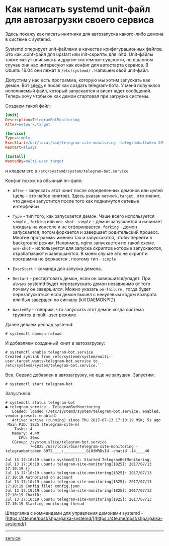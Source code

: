# Как написать systemd unit-файл для автозагрузки своего сервиса

Здесь покажу как писать инитники для автозапуска какого-либо демона в системе с systemd.

Systemd оперирует unit-файлами в качестве конфигурационных файлов. Это как .conf-файл для upstart или init-скрипты для initd. Unit-файлы также могут описывать и другие системные сущности, но в данном случае они нас интересуют как конфиг для автостарта сервиса. В Ubuntu 16.04 они лежат в `/etc/systemd/` . Напишем свой unit-файл.

Допустим у нас есть программа, которую мы хотим запускать как демон. Вот [здесь](https://4te.me/post/telegram-bot-golang/) я писал как создать telegram-бота. У меня получился исполняемый файл, который запускается и висит ждет сообщений. Теперь хочу чтобы он как демон стартовал при загрузке системы.

Создаем такой файл:

```INI
[Unit]
Description=TelegramBotMonitoring
After=network.target

[Service]
Type=simple
ExecStart=/usr/local/bin/telegram-site-monitoring -telegrambottoken 397______:___________WRDsIU -chatid -14____640
Restart=always

[Install]
WantedBy=multi-user.target

```

и кладем его в `/etc/systemd/system/telegram-bot.service` 

Конфиг похож на обычный ini-файл:

*    `After` \- запускать этот юнит после определенных демонов или целей (цель - это набор юнитов). Здесь указан `network.target` , это значит, что демон запустится после того как поднимутся сетевые интерфейсы.
    
*    `Type` \- тип того, как запускается демон. Чаще всего используется `simple` , `forking` или `one-shot` . `simple` \- демон запускается и начинает ожидать на консоле и не отфоркивается. `forking` \- демон запускается, потом форкается и завершает родительский процесс. Многие программы именно так и запускаются, чтобы перейти в background режим. Например, nginx запускается по такой схеме. `one-shot` \- используется для запуска скриптов которые запускаются, отрабатывают и завершаются. В моем случае это не скрипт и программа не форкается , поэтому тип - `simple` 
    
*    `ExecStart` \- команда для запуска демона.
    
*    `Restart` \- рестартовать демон, если он завершится/упадет. При `always` systemd будет перезапускать демон независимо от того почему он завершился. Можно указать `on-failure` , тогда будет перезапускаться если демон вышел с ненулевым кодом возврата или был завершен по сигналу (kill DAEMONPID)
    
*    `WantedBy` \- говорим, что запускать этот демон когда система грузится в multi-user режиме
    

Далее делаем релоад systemd:

```console
# systemctl daemon-reload

```

И добавляем созданный юнит в автозагрузку:

```console
# systemctl enable telegram-bot.service
Created symlink from /etc/systemd/system/multi-user.target.wants/telegram-bot.service to /etc/systemd/system/telegram-bot.service.```

```

Все. Сервис добавлен в автозагрузку, но еще не запущен. Запустим:

```console
# systemctl start telegram-bot

```

Запустился:

```console
# systemctl status telegram-bot
● telegram.service - TelegramBotMonitoring
   Loaded: loaded (/etc/systemd/system/telegram-bot.service; enabled; vendor preset: enabled)
   Active: active (running) since Thu 2017-07-13 17:10:19 MSK; 5s ago
 Main PID: 1825 (telegram-site-m)
    Tasks: 4
   Memory: 4.4M
      CPU: 39ms
   CGroup: /system.slice/telegram-bot.service
           └─1825 /usr/local/bin/telegram-site-monitoring -telegrambottoken 3972____:__________Gi03WRDsIU -chatid -14____40

Jul 13 17:10:19 ubuntu systemd[1]: Started TelegramBotMonitoring.
Jul 13 17:10:19 ubuntu telegram-site-monitoring[1825]: 2017/07/13 17:10:19 {}
Jul 13 17:10:19 ubuntu telegram-site-monitoring[1825]: 2017/07/13 17:10:19 Authorized on account
Jul 13 17:10:19 ubuntu telegram-site-monitoring[1825]: 2017/07/13 17:10:19 Config file: config.json
Jul 13 17:10:19 ubuntu telegram-site-monitoring[1825]: 2017/07/13 17:10:19 ChatID: 
Jul 13 17:10:19 ubuntu telegram-site-monitoring[1825]: 2017/07/13 17:10:19 Starting monitoring thread

```

Шпаргалка с коммандами для управления демонами systemd - [https://4te.me/post/shpargalka-systemd/](https://4te.me/post/shpargalka-systemd/)

**********
[service](/tags/service.md)
